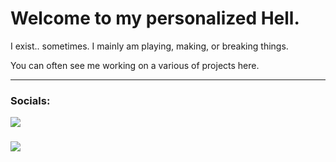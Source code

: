 # Welcome to my personalized Hell.

I exist.. sometimes. I mainly am playing, making, or breaking things. 

You can often see me working on a various of projects here.
____

### Socials:

![](https://img.shields.io/badge/Discord:-Zethical⧺1391-7289da)
###
[![](https://img.shields.io/badge/Twitter:-Cooljackup-blue)](https://twitter.com/Cooljackup)
